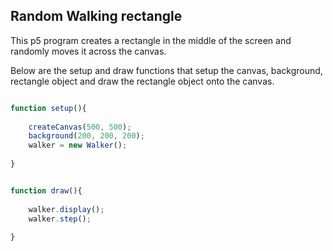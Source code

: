 ## Random Walking rectangle

This p5 program creates a rectangle in the middle of the screen and randomly moves it across the canvas.

Below are the setup and draw functions that setup the canvas, background, rectangle object and draw the rectangle object onto the canvas.

```javascript

function setup(){
	
	createCanvas(500, 500);
	background(200, 200, 200);
	walker = new Walker();
	
}


function draw(){
	
	walker.display();
	walker.step();
	
}


```


